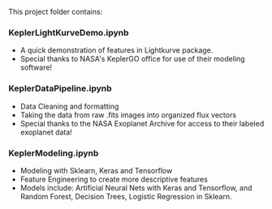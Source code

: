 This project folder contains:

### KeplerLightKurveDemo.ipynb
- A quick demonstration of features in Lightkurve package.
- Special thanks to NASA's KeplerGO office for use of their modeling software!

### KeplerDataPipeline.ipynb
- Data Cleaning and formatting
- Taking the data from raw .fits images into organized flux vectors
- Special thanks to the NASA Exoplanet Archive for access to their labeled exoplanet data!

### KeplerModeling.ipynb
- Modeling with Sklearn, Keras and Tensorflow
- Feature Engineering to create more descriptive features
- Models include: Artificial Neural Nets with Keras and Tensorflow, and Random Forest, Decision Trees, Logistic Regression in Sklearn.
